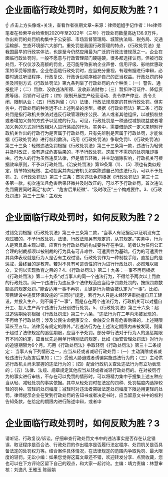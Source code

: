 # 企业面临行政处罚时，如何反败为胜？1

☝ 点击上方头像或+关注，查看作者往期文章~来源：律师姐姐手记作者：He律师笔者在检索平台检索到2020年至2022年（三年）行政处罚数量高达136.9万件，作出处罚的处罚机构集中于公安部、市场监督管理局、城管执法局、税务局、交通运输部、生态环境部六大部门。重处罚是我国行政管理的特点，《行政处罚法》是我国最早的行政实体法，也是至今仍然应用最为广泛的行政法律规范之一。企业在面临行政处罚时，一般不愿意与行政管理部门硬碰硬，很多都选择认罚，但被行政处罚，不仅仅涉及高额的罚金，还可能导致影响企业声誉、信用评级、影响优惠政策的享受等损害。企业在面临行政处罚时，应当充分重视，有理有据进行申辩，必要时通过听证程序、行政复议、行政诉讼程序维护自己的正当权益。行政处罚的种类及辨别方式《行政处罚法》第九条列举了行政处罚的六个种类：（一）警告、通报批评；（二）罚款、没收违法所得、没收非法财物；（三）暂扣许可证件、降低资质等级、吊销许可证件；（四）限制开展生产经营活动、责令停产停业、责令关闭、限制从业；（五）行政拘留；（六）法律、行政法规规定的其他行政处罚。但实务中，行政处罚的种类远不止上述列举的类型。根据《行政处罚法》第二条：行政处罚是指行政机关依法对违反行政管理秩序公民、法人或者其他组织，以减损权益或者增加义务的方式予以惩戒的行为。可见，行政处罚是一种通过减损权益或者增加义务的方式对行政相对人进行惩戒的行为。实务中，需要借助这一定义来辨别行政机关作出的行政行为是否属于行政处罚，只有先辨别是否属于行政处罚，才能依据《行政处罚法》进行权利救济。巧用《行政处罚法》争取免罚1、《行政处罚法》第三十三条：轻微违法免罚根据《行政处罚法》第三十三条第一款，违法行为轻微并及时改正，没有造成危害后果的，不予行政处罚。这属于不需罚的处罚阻却事由。行为人的行为虽然违反法律，但是情节轻微，并主动消除影响，行政机关可根据效率原则，不予以行政处罚。《治安处罚法》第19条第（1）、（5）项也有类似规定，情节特别轻微、主动投案并向公安机关如实陈述自己的违法行为，可以不予处罚。2、《行政处罚法》第三十三条：首次违法免罚根据《行政处罚法》第三十三条第一款，初次违法且危害后果轻微并及时改正的，可以不予行政处罚。首次违法免罚需要同时满足“初次”、“危害后果轻微”、“及时改正”三个构成要件。3、《行政处罚法》第三十三条：主观无

# 企业面临行政处罚时，如何反败为胜？2

过错免罚根据《行政处罚法》第三十三条第二款，“当事人有证据足以证明没有主观过错的，不予行政处罚。法律、行政法规另有规定的，从其规定。”实务中，行为人是否具备主观过错，应否作为行政处罚的构成要件存在争议。笔者认为任何公正合理的制裁都须以被制裁的行为具有可非难性、可遣责性为基础，行为的可遣责性其具体表现就是行为人是否有主观过错。行政处罚作为一种制裁手段，直接目的是惩戒，最终目的是教育。若对不具有可遣责性的行为进行行政处罚，必然难以服众，又何以实现教育之目的？4、《行政处罚法》第二十九条：一事不再罚根据《行政处罚法》第二十九条“对当事人的同一个违法行为，不得给予两次以上罚款的行政处罚。同一个违法行为违反多个法律规范应当给予罚款处罚的，按照罚款数额高的规定处罚。”能否适用一事不再罚，关键是行为能否被认定为“一事”。比如，项目建设中违反环保设施的“三同时”规定，若行为人只是未经环评审批擅自开工建设，并投入生产，则不属于“一事”，而是存在两个违法行为，行政机关可以对擅自开工、投入生产两个违法行为分别进行处罚。5、《行政处罚法》第三十六条：超过追惩期免罚根据《行政处罚法》第三十六条，“违法行为在二年内未被发现的，不再给予行政处罚；涉及公民生命健康安全、金融安全且有危害后果的，上述期限延长至五年。法律另有规定的除外。”若违法行为在上述法定期限内未被发现，则属于超过了法律规定的追惩期限，应当不予处罚。部分单行法对于行为人的追惩期限有不同的约定，应当优先适用单行特别法的规定，比如《治安管理处罚法》对行为的追惩期限为6个月。巧用《行政处罚法》争取轻罚《行政处罚法》第三十二条规定： 当事人有下列情形之一，应当从轻或者减轻行政处罚：（一）主动消除或者减轻违法行为危害后果的；（二）受他人胁迫或者诱骗实施违法行为的；（三）主动供述行政机关尚未掌握的违法行为的；（四）配合行政机关查处违法行为有立功表现的；（五）法律、法规、规章规定其他应当从轻或者减轻行政处罚的。在对被罚行为的事实进行审核，不存在可以免罚的情形时，可以将精力集中于搜集上述五种应当从轻、减轻处罚的事实依据。其中从轻处罚时在法定的罚种、处罚幅度内选择较轻的罚种、较轻的处罚幅度；减轻时对违法者突破法定处罚幅度下限适用更轻的处罚。律师提示企业在受到行政处罚的告知书或者决定书时，应当留意文书中的权利告知条款，在给定的期限内进行陈述申辩，或者申

# 企业面临行政处罚时，如何反败为胜？3

请听证、行政复议/诉讼。仔细审查行政处罚文书中的违法事实是否存在认定错误、取证程序是否合法、行政处罚的作出程序是否履行法定程序、处罚机关是否具备法定的处罚权力等。结合案件具体情况，在法律规定的范围内争取免罚、最大限度的轻罚。无讼小编：如果您觉得这篇文章还不错，欢迎转发分享、点赞收藏，您也可以在下方评论区留下自己的观点，和大家一起讨论。主编：靖力责编：林慧审核：刘逸凡 王雅玉 陈丽娟 

